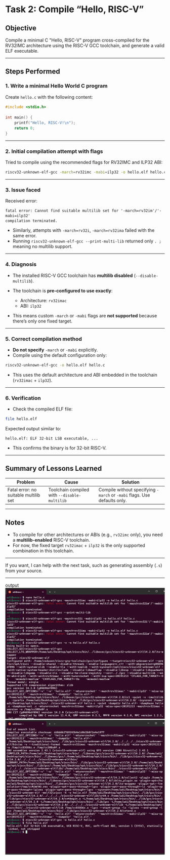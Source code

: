 # Task 2: Compile “Hello, RISC-V”

## Objective

Compile a minimal C "Hello, RISC-V" program cross-compiled for the RV32IMC architecture using the RISC-V GCC toolchain, and generate a valid ELF executable.

---

## Steps Performed

### 1. Write a minimal Hello World C program

Create `hello.c` with the following content:

```c
#include <stdio.h>

int main() {
    printf("Hello, RISC-V!\n");
    return 0;
}
```

---

### 2. Initial compilation attempt with flags

Tried to compile using the recommended flags for RV32IMC and ILP32 ABI:

```bash
riscv32-unknown-elf-gcc -march=rv32imc -mabi=ilp32 -o hello.elf hello.c
```

---

### 3. Issue faced

Received error:

```
fatal error: Cannot find suitable multilib set for '-march=rv32im'/'-mabi=ilp32'
compilation terminated.
```

* Similarly, attempts with `-march=rv32i`, `-march=rv32ima` failed with the same error.
* Running `riscv32-unknown-elf-gcc --print-multi-lib` returned only `. ;` meaning no multilib support.

---

### 4. Diagnosis

* The installed RISC-V GCC toolchain has **multilib disabled** (`--disable-multilib`).
* The toolchain is **pre-configured to use exactly**:

  * Architecture: `rv32imac`
  * ABI: `ilp32`
* This means custom `-march` or `-mabi` flags are **not supported** because there’s only one fixed target.

---

### 5. Correct compilation method

* **Do not specify** `-march` or `-mabi` explicitly.
* Compile using the default configuration only:

```bash
riscv32-unknown-elf-gcc -o hello.elf hello.c
```

* This uses the default architecture and ABI embedded in the toolchain (`rv32imac` + `ilp32`).

---

### 6. Verification

* Check the compiled ELF file:

```bash
file hello.elf
```

Expected output similar to:

```
hello.elf: ELF 32-bit LSB executable, ...
```

* This confirms the binary is for 32-bit RISC-V.

---

## Summary of Lessons Learned

| Problem                               | Cause                                        | Solution                                                                 |
| ------------------------------------- | -------------------------------------------- | ------------------------------------------------------------------------ |
| Fatal error: no suitable multilib set | Toolchain compiled with `--disable-multilib` | Compile without specifying `-march` or `-mabi` flags. Use defaults only. |

---

## Notes

* To compile for other architectures or ABIs (e.g., `rv32imc` only), you need a **multilib-enabled** RISC-V toolchain.
* For now, the fixed target `rv32imac` + `ilp32` is the only supported combination in this toolchain.

---

If you want, I can help with the next task, such as generating assembly (`.s`) from your source.

---

output
![alt text](image-1.png)
![alt text](image-2.png)